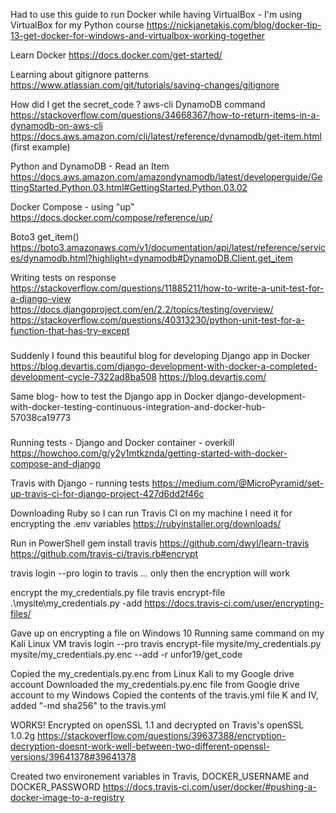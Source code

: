 
Had to use this guide to run Docker while having VirtualBox - I'm using VirtualBox for my Python course
https://nickjanetakis.com/blog/docker-tip-13-get-docker-for-windows-and-virtualbox-working-together

Learn Docker
https://docs.docker.com/get-started/

Learning about gitignore patterns
https://www.atlassian.com/git/tutorials/saving-changes/gitignore

How did I get the secret_code ?
aws-cli DynamoDB command
https://stackoverflow.com/questions/34668367/how-to-return-items-in-a-dynamodb-on-aws-cli
https://docs.aws.amazon.com/cli/latest/reference/dynamodb/get-item.html (first example)

Python and DynamoDB - Read an Item
https://docs.aws.amazon.com/amazondynamodb/latest/developerguide/GettingStarted.Python.03.html#GettingStarted.Python.03.02

Docker Compose - using "up"
https://docs.docker.com/compose/reference/up/

Boto3 get_item()
https://boto3.amazonaws.com/v1/documentation/api/latest/reference/services/dynamodb.html?highlight=dynamodb#DynamoDB.Client.get_item

Writing tests on response
https://stackoverflow.com/questions/11885211/how-to-write-a-unit-test-for-a-django-view
https://docs.djangoproject.com/en/2.2/topics/testing/overview/
https://stackoverflow.com/questions/40313230/python-unit-test-for-a-function-that-has-try-except


###
Suddenly I found this beautiful blog for developing Django app in Docker
https://blog.devartis.com/django-development-with-docker-a-completed-development-cycle-7322ad8ba508
https://blog.devartis.com/

Same blog- how to test the Django app in Docker
django-development-with-docker-testing-continuous-integration-and-docker-hub-57038ca19773
###

Running tests - Django and Docker container - overkill
https://howchoo.com/g/y2y1mtkznda/getting-started-with-docker-compose-and-django

Travis with Django - running tests
https://medium.com/@MicroPyramid/set-up-travis-ci-for-django-project-427d6dd2f46c

Downloading Ruby so I can run Travis CI on my machine
I need it for encrypting the .env variables
https://rubyinstaller.org/downloads/

Run in PowerShell
gem install travis
https://github.com/dwyl/learn-travis
https://github.com/travis-ci/travis.rb#encrypt

travis login --pro
login to travis ... only then the encryption will work

encrypt the my_credentials.py file
travis encrypt-file .\mysite\my_credentials.py -add
https://docs.travis-ci.com/user/encrypting-files/

Gave up on encrypting a file on Windows 10
Running same command on my Kali Linux VM
travis login --pro
travis encrypt-file mysite/my_credentials.py mysite/my_credentials.py.enc --add -r unfor19/get_code

Copied the my_credentials.py.enc from Linux Kali to my Google drive account
Downloaded the my_credentials.py.enc file from Google drive account to my Windows
Copied the contents of the travis.yml file K and IV, added "-md sha256" to the travis.yml

WORKS! Encrypted on openSSL 1.1 and decrypted on Travis's openSSL 1.0.2g
https://stackoverflow.com/questions/39637388/encryption-decryption-doesnt-work-well-between-two-different-openssl-versions/39641378#39641378


Created two environement variables in Travis, DOCKER_USERNAME and DOCKER_PASSWORD
https://docs.travis-ci.com/user/docker/#pushing-a-docker-image-to-a-registry